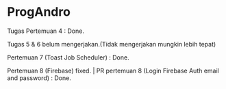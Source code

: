 # ProgAndro

Tugas Pertemuan 4 : Done.

Tugas 5 & 6 belum mengerjakan.(Tidak mengerjakan mungkin lebih tepat)

Pertemuan 7 (Toast Job Scheduler) : Done.

Pertemuan 8 (Firebase) fixed. | PR pertemuan 8 (Login Firebase Auth email and password) : Done.

